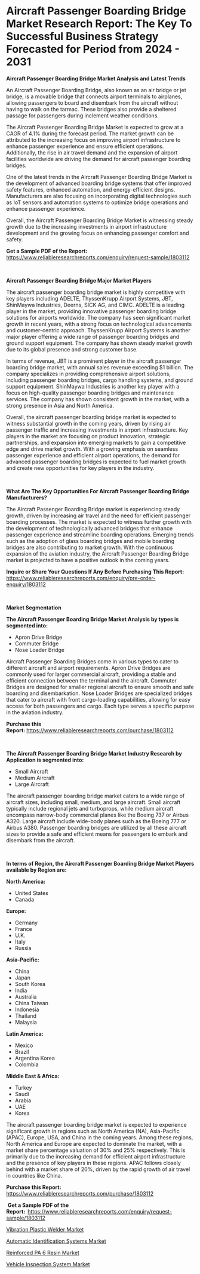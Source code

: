 <p><h1>Aircraft Passenger Boarding Bridge Market Research Report: The Key To Successful Business Strategy Forecasted for Period from 2024 - 2031</h1></p><p><strong>Aircraft Passenger Boarding Bridge Market Analysis and Latest Trends</strong></p>
<p><p>An Aircraft Passenger Boarding Bridge, also known as an air bridge or jet bridge, is a movable bridge that connects airport terminals to airplanes, allowing passengers to board and disembark from the aircraft without having to walk on the tarmac. These bridges also provide a sheltered passage for passengers during inclement weather conditions.</p><p>The Aircraft Passenger Boarding Bridge Market is expected to grow at a CAGR of 4.1% during the forecast period. The market growth can be attributed to the increasing focus on improving airport infrastructure to enhance passenger experience and ensure efficient operations. Additionally, the rise in air travel demand and the expansion of airport facilities worldwide are driving the demand for aircraft passenger boarding bridges.</p><p>One of the latest trends in the Aircraft Passenger Boarding Bridge Market is the development of advanced boarding bridge systems that offer improved safety features, enhanced automation, and energy-efficient designs. Manufacturers are also focusing on incorporating digital technologies such as IoT sensors and automation systems to optimize bridge operations and enhance passenger experience.</p><p>Overall, the Aircraft Passenger Boarding Bridge Market is witnessing steady growth due to the increasing investments in airport infrastructure development and the growing focus on enhancing passenger comfort and safety.</p></p>
<p><strong>Get a Sample PDF of the Report:&nbsp;</strong> <a href="https://www.reliableresearchreports.com/enquiry/request-sample/1803112">https://www.reliableresearchreports.com/enquiry/request-sample/1803112</a></p>
<p>&nbsp;</p>
<p><strong>Aircraft Passenger Boarding Bridge Major Market Players</strong></p>
<p><p>The aircraft passenger boarding bridge market is highly competitive with key players including ADELTE, ThyssenKrupp Airport Systems, JBT, ShinMaywa Industries, Deerns, SICK AG, and CIMC. ADELTE is a leading player in the market, providing innovative passenger boarding bridge solutions for airports worldwide. The company has seen significant market growth in recent years, with a strong focus on technological advancements and customer-centric approach. ThyssenKrupp Airport Systems is another major player offering a wide range of passenger boarding bridges and ground support equipment. The company has shown steady market growth due to its global presence and strong customer base.</p><p>In terms of revenue, JBT is a prominent player in the aircraft passenger boarding bridge market, with annual sales revenue exceeding $1 billion. The company specializes in providing comprehensive airport solutions, including passenger boarding bridges, cargo handling systems, and ground support equipment. ShinMaywa Industries is another key player with a focus on high-quality passenger boarding bridges and maintenance services. The company has shown consistent growth in the market, with a strong presence in Asia and North America.</p><p>Overall, the aircraft passenger boarding bridge market is expected to witness substantial growth in the coming years, driven by rising air passenger traffic and increasing investments in airport infrastructure. Key players in the market are focusing on product innovation, strategic partnerships, and expansion into emerging markets to gain a competitive edge and drive market growth. With a growing emphasis on seamless passenger experience and efficient airport operations, the demand for advanced passenger boarding bridges is expected to fuel market growth and create new opportunities for key players in the industry.</p></p>
<p>&nbsp;</p>
<p><strong>What Are The Key Opportunities For Aircraft Passenger Boarding Bridge Manufacturers?</strong></p>
<p><p>The Aircraft Passenger Boarding Bridge market is experiencing steady growth, driven by increasing air travel and the need for efficient passenger boarding processes. The market is expected to witness further growth with the development of technologically advanced bridges that enhance passenger experience and streamline boarding operations. Emerging trends such as the adoption of glass boarding bridges and mobile boarding bridges are also contributing to market growth. With the continuous expansion of the aviation industry, the Aircraft Passenger Boarding Bridge market is projected to have a positive outlook in the coming years.</p></p>
<p><strong>Inquire or Share Your Questions If Any Before Purchasing This Report:</strong> <a href="https://www.reliableresearchreports.com/enquiry/pre-order-enquiry/1803112">https://www.reliableresearchreports.com/enquiry/pre-order-enquiry/1803112</a></p>
<p>&nbsp;</p>
<p><strong>Market Segmentation</strong></p>
<p><strong>The Aircraft Passenger Boarding Bridge Market Analysis by types is segmented into:</strong></p>
<p><ul><li>Apron Drive Bridge</li><li>Commuter Bridge</li><li>Nose Loader Bridge</li></ul></p>
<p><p>Aircraft Passenger Boarding Bridges come in various types to cater to different aircraft and airport requirements. Apron Drive Bridges are commonly used for larger commercial aircraft, providing a stable and efficient connection between the terminal and the aircraft. Commuter Bridges are designed for smaller regional aircraft to ensure smooth and safe boarding and disembarkation. Nose Loader Bridges are specialized bridges that cater to aircraft with front cargo-loading capabilities, allowing for easy access for both passengers and cargo. Each type serves a specific purpose in the aviation industry.</p></p>
<p><strong>Purchase this Report:&nbsp;</strong><a href="https://www.reliableresearchreports.com/purchase/1803112">https://www.reliableresearchreports.com/purchase/1803112</a></p>
<p>&nbsp;</p>
<p><strong>The Aircraft Passenger Boarding Bridge Market Industry Research by Application is segmented into:</strong></p>
<p><ul><li>Small Aircraft</li><li>Medium Aircraft</li><li>Large Aircraft</li></ul></p>
<p><p>The aircraft passenger boarding bridge market caters to a wide range of aircraft sizes, including small, medium, and large aircraft. Small aircraft typically include regional jets and turboprops, while medium aircraft encompass narrow-body commercial planes like the Boeing 737 or Airbus A320. Large aircraft include wide-body planes such as the Boeing 777 or Airbus A380. Passenger boarding bridges are utilized by all these aircraft sizes to provide a safe and efficient means for passengers to embark and disembark from the aircraft.</p></p>
<p>&nbsp;</p>
<p><strong>In terms of Region, the Aircraft Passenger Boarding Bridge Market Players available by Region are:</strong></p>
<p>
    <p> <strong> North America: </strong>
        <ul>
            <li>United States</li>
            <li>Canada</li>
        </ul>
        </p> 
    <p> <strong> Europe: </strong>
        <ul>
            <li>Germany</li>
            <li>France</li>
            <li>U.K.</li>
            <li>Italy</li>
            <li>Russia</li>
        </ul>
        </p> 
    <p> <strong> Asia-Pacific: </strong>
        <ul>
            <li>China</li>
            <li>Japan</li>
            <li>South Korea</li>
            <li>India</li>
            <li>Australia</li>
            <li>China Taiwan</li>
            <li>Indonesia</li>
            <li>Thailand</li>
            <li>Malaysia</li>
        </ul>
        </p> 
    <p> <strong> Latin America: </strong>
        <ul>
            <li>Mexico</li>
            <li>Brazil</li>
            <li>Argentina Korea</li>
            <li>Colombia</li>
        </ul>
        </p> 
    <p> <strong> Middle East & Africa: </strong>
        <ul>
            <li>Turkey</li>
            <li>Saudi</li>
            <li>Arabia</li>
            <li>UAE</li>
            <li>Korea</li>
        </ul>
    </p>
    </p>
<p><p>The aircraft passenger boarding bridge market is expected to experience significant growth in regions such as North America (NA), Asia-Pacific (APAC), Europe, USA, and China in the coming years. Among these regions, North America and Europe are expected to dominate the market, with a market share percentage valuation of 30% and 25% respectively. This is primarily due to the increasing demand for efficient airport infrastructure and the presence of key players in these regions. APAC follows closely behind with a market share of 20%, driven by the rapid growth of air travel in countries like China.</p></p>
<p><strong>Purchase this Report: </strong><a href="https://www.reliableresearchreports.com/purchase/1803112">https://www.reliableresearchreports.com/purchase/1803112</a></p>
<p>&nbsp;<strong>Get a Sample PDF of the Report:&nbsp;&nbsp;</strong><a href="https://www.reliableresearchreports.com/enquiry/request-sample/1803112">https://www.reliableresearchreports.com/enquiry/request-sample/1803112</a></p>
<p><strong></strong></p>
<p><p><a href="https://adventurous-uranium-ef9.notion.site/Vibration-Plastic-Welder-Market-Offer-Valuable-Insights-into-Market-Size-Market-Share-Market-Trend-4528a6905be14a0d863193b4e91be908">Vibration Plastic Welder Market</a></p><p><a href="https://github.com/eeaveuhhh/Market-Research-Report-List-1/blob/main/automatic-identification-systems-market.md">Automatic Identification Systems Market</a></p><p><a href="https://view.publitas.com/reportprime-1/reinforced-pa-6-resin-market-with-the-goal-of-estimating-the-market-size-and-future-growth-potential-of-various-market-segments-based-on-component-applications-end-user-and-region/">Reinforced PA 6 Resin Market</a></p><p><a href="https://github.com/brentleyjimmiealvaradoz4l1rea/Market-Research-Report-List-1/blob/main/vehicle-inspection-system-market.md">Vehicle Inspection System Market</a></p></p>